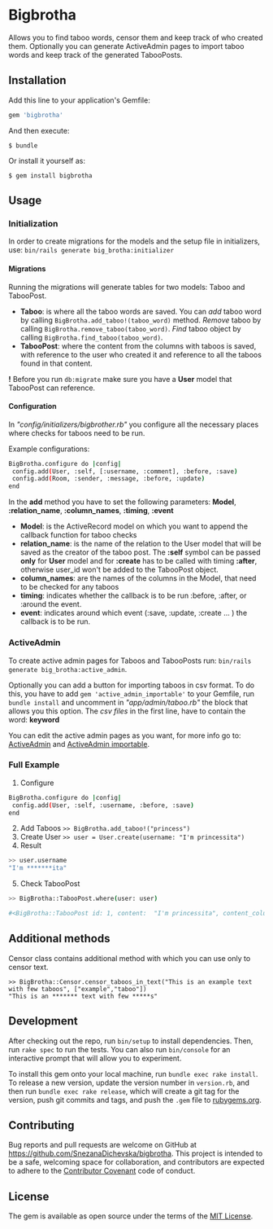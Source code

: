 # Bigbrotha

Allows you to find taboo words, censor them and keep track of who created them.
Optionally you can generate ActiveAdmin pages to import taboo words and keep track of the generated TabooPosts.

## Installation

Add this line to your application's Gemfile:

```ruby
gem 'bigbrotha'
```

And then execute:

    $ bundle

Or install it yourself as:

    $ gem install bigbrotha

## Usage

### Initialization
In order to create migrations for the models and the setup file in initializers, use: 
`bin/rails generate big_brotha:initializer`

#### Migrations
Running the migrations will generate tables for two models: Taboo and TabooPost. 
- **Taboo**: is where all the taboo words are saved. 
    You can *add* taboo word by calling `BigBrotha.add_taboo!(taboo_word)` method.
    *Remove* taboo by calling `BigBrotha.remove_taboo(taboo_word)`.
    *Find* taboo object by calling `BigBrotha.find_taboo(taboo_word)`.
- **TabooPost**: where the content from the columns with taboos is saved, with reference to the user who created it and reference to all the taboos found in that content.

**!** Before you run `db:migrate` make sure you have a **User** model that TabooPost can reference. 

#### Configuration
In *"config/initializers/bigbrother.rb"* you configure all the necessary places where checks for taboos need to be run.

Example configurations:
```sh
BigBrotha.configure do |config|
 config.add(User, :self, [:username, :comment], :before, :save)
 config.add(Room, :sender, :message, :before, :update)
end
```

In the **add** method you have to set the following parameters: **Model**, **:relation_name**, **:column_names**, **:timing**, **:event**

- **Model**: is the ActiveRecord model on which you want to append the callback function for taboo checks
- **relation_name**: is the name of the relation to the User model that will be saved as the creator of the taboo post. 
           The **:self** symbol can be passed **only** for **User** model and for **:create** has to be called with timing **:after**, otherwise user_id won't be added to the TabooPost object.
- **column_names**: are the names of the columns in the Model, that need to be checked for any taboos
- **timing**: indicates whether the callback is to be run :before, :after, or :around the event.
- **event**: indicates around which event (:save, :update, :create ... ) the callback is to be run.



### ActiveAdmin
To create active admin pages for Taboos and TabooPosts run: `bin/rails generate big_brotha:active_admin`.

Optionally you can add a button for importing taboos in csv format. To do this, you have to add
`gem 'active_admin_importable'` to your Gemfile, run `bundle install` and uncomment in *"app/admin/taboo.rb"* the block that allows you this option. 
The *csv files* in the first line, have to contain the word: **keyword**

You can edit the active admin pages as you want, for more info go to: [ActiveAdmin](https://github.com/activeadmin/activeadmin) and [ActiveAdmin importable](https://github.com/krhorst/active_admin_importable).

### Full Example
1. Configure
```sh
BigBrotha.configure do |config|
 config.add(User, :self, :username, :before, :save)
end
```
2. Add Taboos
`>> BigBrotha.add_taboo!("princess")`
3. Create User
`>> user = User.create(username: "I'm princessita")`
4. Result
```sh
>> user.username
"I'm *******ita"
```
5. Check TabooPost
```sh
>> BigBrotha::TabooPost.where(user: user)

#<BigBrotha::TabooPost id: 1, content:  "I'm princessita", content_column: "User.column", user_id: 1>
```
## Additional methods
Censor class contains additional method with which you can use only to censor text.
```
>> BigBrotha::Censor.censor_taboos_in_text("This is an example text with few taboos", ["example","taboo"])
"This is an ******* text with few *****s"
```
## Development

After checking out the repo, run `bin/setup` to install dependencies. Then, run `rake spec` to run the tests. You can also run `bin/console` for an interactive prompt that will allow you to experiment.

To install this gem onto your local machine, run `bundle exec rake install`. To release a new version, update the version number in `version.rb`, and then run `bundle exec rake release`, which will create a git tag for the version, push git commits and tags, and push the `.gem` file to [rubygems.org](https://rubygems.org).

## Contributing

Bug reports and pull requests are welcome on GitHub at https://github.com/SnezanaDichevska/bigbrotha. This project is intended to be a safe, welcoming space for collaboration, and contributors are expected to adhere to the [Contributor Covenant](contributor-covenant.org) code of conduct.


## License

The gem is available as open source under the terms of the [MIT License](http://opensource.org/licenses/MIT).

